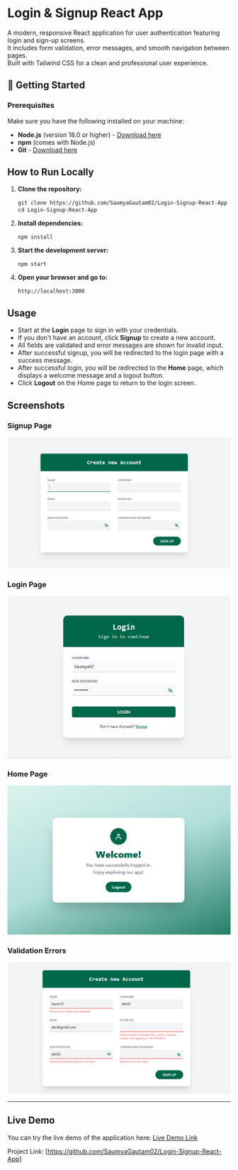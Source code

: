 # Login & Signup React App

A modern, responsive React application for user authentication featuring login and sign-up screens.  
It includes form validation, error messages, and smooth navigation between pages.  
Built with Tailwind CSS for a clean and professional user experience.

## 🚀 Getting Started

### Prerequisites

Make sure you have the following installed on your machine:

- **Node.js** (version 18.0 or higher) - [Download here](https://nodejs.org/)
- **npm**  (comes with Node.js)
- **Git** - [Download here](https://git-scm.com/)


## How to Run Locally

1. **Clone the repository:**
   ```
   git clone https://github.com/SaumyaGautam02/Login-Signup-React-App
   cd Login-Signup-React-App
   ```

2. **Install dependencies:**
   ```
   npm install
   ```

3. **Start the development server:**
   ```
   npm start
   ```

4. **Open your browser and go to:**
   ```
   http://localhost:3000
   ```

## Usage

- Start at the **Login** page to sign in with your credentials.
- If you don't have an account, click **Signup** to create a new account.
- All fields are validated and error messages are shown for invalid input.
- After successful signup, you will be redirected to the login page with a success message.
- After successful login, you will be redirected to the **Home** page, which displays a welcome message and a logout button.
- Click **Logout** on the Home page to return to the login screen.


## Screenshots

### Signup Page
![Signup Page](Screenshots/Signup.png)


### Login Page
![Login Page](Screenshots/Login.png)


### Home Page
![Home Page](Screenshots/Home.png)


### Validation Errors
![Errors](Screenshots/ValidationErrors.png)


---

## Live Demo
You can try the live demo of the application here: [Live Demo Link](https://your-demo-link.com)



Project Link: [https://github.com/SaumyaGautam02/Login-Signup-React-App]
